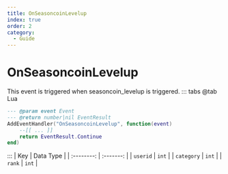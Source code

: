 ```yaml
---
title: OnSeasoncoinLevelup
index: true
order: 2
category:
  - Guide
---
```


# OnSeasoncoinLevelup
This event is triggered when seasoncoin_levelup is triggered.
::: tabs
@tab Lua
```lua
--- @param event Event
--- @return number|nil EventResult
AddEventHandler("OnSeasoncoinLevelup", function(event)
    --[[ ... ]]
    return EventResult.Continue
end)
```

:::
|     Key    | Data Type |
| :--------: | :-------: |
|  `userid`  |   `int`   |
| `category` |   `int`   |
|   `rank`   |   `int`   |
